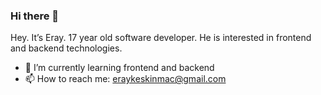### Hi there 👋

Hey. It’s Eray. 17 year old software developer. He is interested in frontend and backend technologies.

- 🌱 I’m currently learning frontend and backend
- 📫 How to reach me: [eraykeskinmac@gmail.com](mailto:eraykeskinmac@gmail.com)
